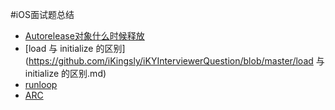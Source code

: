 #iOS面试题总结
* [Autorelease对象什么时候释放](https://github.com/iKingsly/iKYInterviewerQuestion/blob/master/autoreleasepool.md)
* [load 与 initialize 的区别](https://github.com/iKingsly/iKYInterviewerQuestion/blob/master/load 与 initialize 的区别.md)
* [runloop](https://github.com/iKingsly/iKYInterviewerQuestion/blob/master/runloop.md)
* [ARC](https://github.com/iKingsly/iKYInterviewerQuestion/blob/master/arc.md)